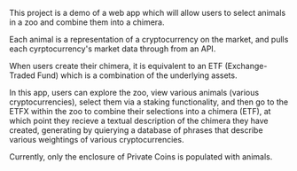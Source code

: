 This project is a demo of a web app which will allow users to select animals in a zoo and combine them into a chimera.

Each animal is a representation of a cryptocurrency on the market, and pulls each cyrptocurrency's market data through from an API.

When users create their chimera, it is equivalent to an ETF (Exchange-Traded Fund) which is a combination of the underlying assets.

In this app, users can explore the zoo, view various animals (various cryptocurrencies), select them via a staking functionality,
and then go to the ETFX within the zoo to combine their selections into a chimera (ETF), at which point they recieve a textual description 
of the chimera they have created, generating by quierying a database of phrases that describe various weightings of various cryptocurrencies.

Currently, only the enclosure of Private Coins is populated with animals.
